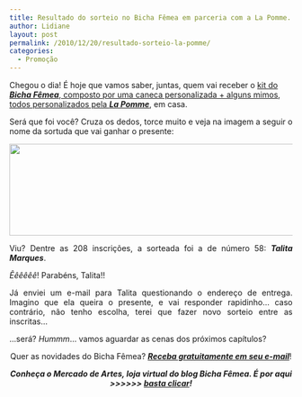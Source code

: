 ```yaml
---
title: Resultado do sorteio no Bicha Fêmea em parceria com a La Pomme.
author: Lidiane
layout: post
permalink: /2010/12/20/resultado-sorteio-la-pomme/
categories:
  - Promoção
---
```

Chegou o dia! É hoje que vamos saber, juntas, quem vai receber o [kit do **_Bicha Fêmea_**, composto por uma caneca personalizada + alguns mimos, todos personalizados pela **_La Pomme_**](http://www.trololodemulher.com.br/2010/12/06/caneca-la-pomme/), em casa.

<p style="text-align: justify;">
  Será que foi você? Cruza os dedos, torce muito e veja na imagem a seguir o nome da sortuda que vai ganhar o presente:
</p>

<!--more-->

<p style="text-align: center;">
  <a href="https://www.trololodemulher.com.br/2010/12/Resultado-Sorteio-La-Pomme.jpg"></a><a href="https://www.trololodemulher.com.br/2010/12/Resultado-do-Sorteio-La-Pomme.jpg"><img class="alignnone size-full wp-image-5672" title="Resultado do Sorteio La Pomme" src="https://www.trololodemulher.com.br/2010/12/Resultado-do-Sorteio-La-Pomme.jpg" alt="" width="600" height="163" /></a><a href="https://www.trololodemulher.com.br/2010/12/Resultado-Sorteio-La-Pomme.jpg"></a>
</p>

<p style="text-align: justify;">
  Viu? Dentre as 208 inscrições, a sorteada foi a de número 58: <strong><em>Talita Marques</em></strong>.
</p>

<p style="text-align: justify;">
  <em>Êêêêêê</em>! Parabéns, Talita!!
</p>

<p style="text-align: justify;">
  Já enviei um e-mail para Talita questionando o endereço de entrega. Imagino que ela queira o presente, e vai responder rapidinho… caso contrário, não tenho escolha, terei que fazer novo sorteio entre as inscritas…
</p>

<p style="text-align: justify;">
  …será? <em>Hummm</em>… vamos aguardar as cenas dos próximos capítulos?
</p>

<p style="text-align: center;">
  Quer as novidades do Bicha Fêmea? <strong><em><a href="http://feedburner.google.com/fb/a/mailverify?uri=blogbichafemea&loc=pt_BR">Receba gratuitamente em seu e-mail</a></em></strong>!
</p>

<p style="text-align: center;">
  <strong><em>Conheça o Mercado de Artes, loja virtual do blog Bicha Fêmea. É por aqui >>>>>> </em><a href="http://www.trololodemulher.com.br/loja/"><em>basta clicar</em></a><em>!</em></strong>
</p>